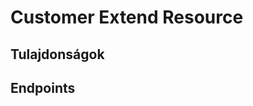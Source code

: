# Customer Extend Resource

## Tulajdonságok

<ResourceProperties :resource="'customer_extend'" :lang="'hu'"/>

## Endpoints

[//]: <> (GET ENDPOINT)
<ResourceEndpoint :resource="'customer_extend'" :endpoint="'get'" :lang="'hu'">

<template v-slot:responseJSON>

<<< @/docs/fixtures/api/customer_extend/response/json/get_id.json

</template>

<template v-slot:responseXML>

<<< @/docs/fixtures/api/customer_extend/response/xml/get_id.xml

</template>

</ResourceEndpoint>

[//]: <> (GETCOLLECTION ENDPOINT)
<ResourceEndpoint :resource="'customer_extend'" :endpoint="'getCollection'" :lang="'hu'">

<template v-slot:responseJSON>

<<< @/docs/fixtures/api/customer_extend/response/json/get_page.json

</template>

<template v-slot:responseXML>

<<< @/docs/fixtures/api/customer_extend/response/xml/get_page.xml

</template>

</ResourceEndpoint>

[//]: <> (POST ENDPOINT)
<ResourceEndpoint :resource="'customer_extend'" :endpoint="'post'" :lang="'hu'">

<template v-slot:request>

<<< @/docs/fixtures/api/customer_extend/request/post.json

</template>

<template v-slot:responseJSON>

<<< @/docs/fixtures/api/customer_extend/response/json/get_id.json

</template>

<template v-slot:responseXML>

<<< @/docs/fixtures/api/customer_extend/response/xml/get_id.xml

</template>

</ResourceEndpoint>

[//]: <> (PUT ENDPOINT)
<ResourceEndpoint :resource="'customer_extend'" :endpoint="'put'" :lang="'hu'">

<template v-slot:request>

<<< @/docs/fixtures/api/customer_extend/request/put.json

</template>

<template v-slot:responseJSON>

<<< @/docs/fixtures/api/customer_extend/response/json/get_id.json

</template>

<template v-slot:responseXML>

<<< @/docs/fixtures/api/customer_extend/response/xml/get_id.xml

</template>

</ResourceEndpoint>

[//]: <> (DELETE ENDPOINT)
<ResourceEndpoint :resource="'customer_extend'" :endpoint="'delete'" :lang="'hu'"/>

